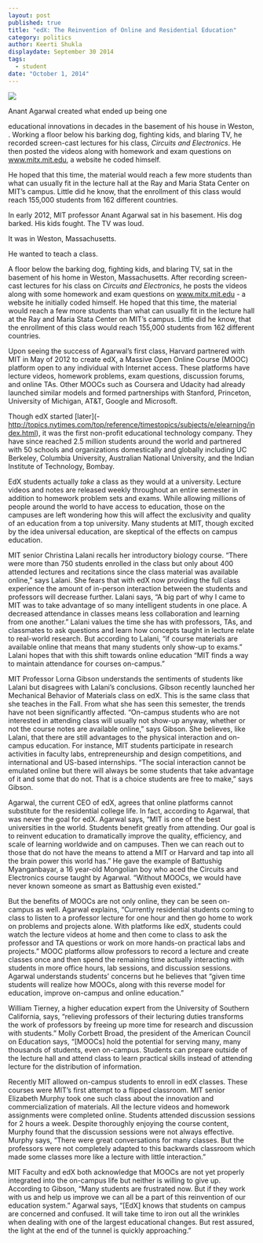 ```yaml
---
layout: post
published: true
title: "edX: The Reinvention of Online and Residential Education"
category: politics
author: Keerti Shukla
displaydate: September 30 2014
tags: 
  - student
date: "October 1, 2014"
---
```


![](https://www.edx.org/sites/default/files/mediakit/image/thumb/edx_logo_200x200.png)


Anant Agarwal created what ended up being one 

educational innovations in decades in the basement of his house in Weston, . Working a floor below his barking dog, fighting kids, and blaring TV, he recorded screen-cast lectures for his class, _Circuits and Electronics_. He then posted the videos along with homework and exam questions on www.mitx.mit.edu, a website he coded himself. 

He hoped that this time, the material would reach a few more students than what can usually fit in the lecture hall at the Ray and Maria Stata Center on MIT’s campus. Little did he know, that the enrollment of this class would reach 155,000 students from 162 different countries.


In early 2012, MIT professor Anant Agarwal sat in his basement. His dog barked. His kids fought. The TV was loud. 

It was in Weston, Massachusetts. 

He wanted to teach a class. 



A floor below the barking dog, fighting kids, and blaring TV,  sat in the basement of his home in Weston, Massachusetts. After recording screen-cast lectures for his class on _Circuits and Electronics_, he posts the videos along with some homework and exam questions on www.mitx.mit.edu - a website he initially coded himself. He hoped that this time, the material would reach a few more students than what can usually fit in the lecture hall at the Ray and Maria Stata Center on MIT’s campus. Little did he know, that the enrollment of this class would reach 155,000 students from 162 different countries.

Upon seeing the success of Agarwal’s first class, Harvard partnered with MIT in May of 2012 to create edX, a Massive Open Online Course (MOOC) platform open to any individual with Internet access. These platforms have lecture videos, homework problems, exam questions, discussion forums, and online TAs. Other MOOCs such as Coursera and Udacity had already launched similar models and formed partnerships with Stanford, Princeton, University of Michigan, AT&T, Google and Microsoft.

Though edX started [later](-	http://topics.nytimes.com/top/reference/timestopics/subjects/e/elearning/index.html), it was the first non-profit educational technology company. They have since reached 2.5 million students around the world and partnered with 50 schools and organizations domestically and globally including UC Berkeley, Columbia University, Australian National University, and the Indian Institute of Technology, Bombay. 

EdX students actually _take_ a class as they would at a university. Lecture videos and notes are released weekly throughout an entire semester in addition to homework problem sets and exams. While allowing millions of people around the world to have access to education, those on the campuses are left wondering how this will affect the exclusivity and quality of an education from a top university. Many students at MIT, though excited by the idea universal education, are skeptical of the effects on campus education. 

MIT senior Christina Lalani recalls her introductory biology course. “There were more than 750 students enrolled in the class but only about 400 attended lectures and recitations since the class material was available online,” says Lalani. She fears that with edX now providing the full class experience the amount of in-person interaction between the students and professors will decrease further. Lalani says, “A big part of why I came to MIT was to take advantage of so many intelligent students in one place. A decreased attendance in classes means less collaboration and learning from one another.” Lalani values the time she has with professors, TAs, and classmates  to ask questions and learn how concepts taught in lecture relate to real-world research. But according to Lalani, “if course materials are available online that means that many students only show-up to exams.” Lalani hopes that with this shift towards online education “MIT finds a way to maintain attendance for courses on-campus.”

MIT Professor Lorna Gibson understands the sentiments of students like Lalani but disagrees with Lalani’s conclusions. Gibson recently launched her Mechanical Behavior of Materials class on edX. This is the same class that she teaches in the Fall. From what she has seen this semester, the trends have not been significantly affected. “On-campus students who are not interested in attending class will usually not show-up anyway, whether or not the course notes are available online,” says Gibson. She believes, like Lalani, that there are still advantages to the physical interaction and on-campus education. For instance, MIT students participate in research activities in faculty labs, entrepreneurship and design competitions, and international and US-based internships. “The social interaction cannot be emulated online but there will always be some students that take advantage of it and some that do not. That is a choice students are free to make,” says Gibson. 

Agarwal, the current CEO of edX, agrees that online platforms cannot substitute for the residential college life. In fact, according to Agarwal, that was never the goal for edX. Agarwal says, “MIT is one of the best universities in the world. Students benefit greatly from attending. Our goal is to reinvent education to dramatically improve the quality, efficiency, and scale of learning worldwide and on campuses. Then we can reach out to those that do not have the means to attend a MIT or Harvard and tap into all the brain power this world has.” He gave the example of Battushig Myanganbayar, a 16 year-old Mongolian boy who aced the Circuits and Electronics course taught by Agarwal. “Without MOOCs, we would have never known someone as smart as Battushig even existed.”

But the benefits of MOOCs are not only online, they can be seen on-campus as well. Agarwal explains, “Currently residential students coming to class to listen to a professor lecture for one hour and then go home to work on problems and projects alone. With platforms like edX, students could watch the lecture videos at home and then come to class to ask the professor and TA questions or work on more hands-on practical labs and projects.” MOOC platforms allow professors to record a lecture and create classes once and then spend the remaining time actually interacting with students in more office hours, lab sessions, and discussion sessions. Agarwal understands students’ concerns but he believes that “given time students will realize how MOOCs, along with this reverse model for education, improve on-campus and online education.”

William Tierney, a higher education expert from the University of Southern California,  says, “relieving professors of their lecturing duties transforms the work of professors by freeing up more time for research and discussion with students.” Molly Corbett Broad, the president of the American Council on Education says, “[MOOCs] hold the potential for serving many, many thousands of students, even on-campus. Students can prepare outside of the lecture hall and attend class to learn practical skills instead of attending lecture for the distribution of information.

Recently MIT allowed on-campus students to enroll in edX classes. These courses were MIT’s first attempt to a flipped classroom. MIT senior Elizabeth Murphy took one such class about the innovation and commercialization of materials. All the lecture videos and homework assignments were completed online. Students attended discussion sessions for 2 hours a week. Despite thoroughly enjoying the course content, Murphy found that the discussion sessions were not always effective. Murphy says, “There were great conversations for many classes. But the professors were not completely adapted to this backwards classroom which made some classes more like a lecture with little interaction.”

MIT Faculty and edX both acknowledge that MOOCs are not yet properly integrated into the on-campus life but neither is willing to give up. According to Gibson, “Many students are frustrated now. But if they work with us and help us improve we can all be a part of this reinvention of our education system.” Agarwal says, “[EdX] knows that students on campus are concerned and confused. It will take time to iron out all the wrinkles when dealing with one of the largest educational changes. But rest assured, the light at the end of the tunnel is quickly approaching.”